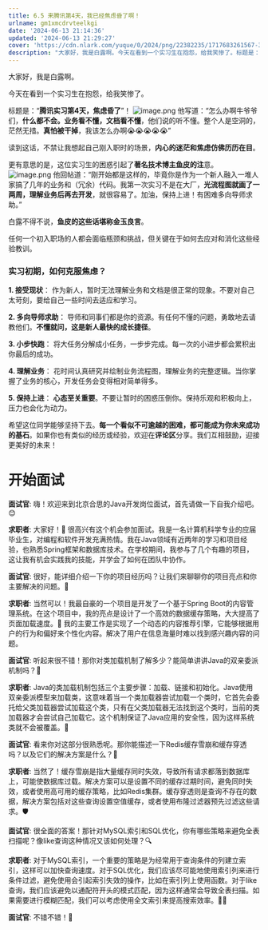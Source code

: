 ```yaml
---
title: 6.5 来腾讯第4天，我已经焦虑昏了啊！
urlname: gm1xmcdrvteelkgi
date: '2024-06-13 21:14:36'
updated: '2024-06-13 21:29:27'
cover: 'https://cdn.nlark.com/yuque/0/2024/png/22382235/1717683261567-39fcd3a4-7ab6-4e77-add9-6a6b4cf555a2.png'
description: "大家好，我是白露啊。今天在看到一个实习生在抱怨，给我笑惨了。标题是：“腾讯实习第4天，焦虑昏了”！他写道：“怎么办啊牛爷爷们，什么都不会。业务看不懂，文档看不懂，他们说的听不懂。整个人是空洞的，茫然无措。真怕被干掉，我该怎么办啊\U0001F62D\U0001F62D\U0001F62D\U0001F62D\U0001F62D”读到这话，不禁让我想起自己刚入职时的场景，内..."
---
```

大家好，我是白露啊。

今天在看到一个实习生在抱怨，给我笑惨了。

标题是：“**腾讯实习第4天，焦虑昏了**”！
![image.png](https://oss1.aistar.cool/elog-offer-now/50465696adebd9fc4186e95c78665e72.png)
他写道：“怎么办啊牛爷爷们，**什么都不会。业务看不懂，文档看不懂**，他们说的听不懂。整个人是空洞的，茫然无措。**真怕被干掉**，我该怎么办啊😭😭😭😭😭”

读到这话，不禁让我想起自己刚入职时的场景，**内心的迷茫和焦虑仿佛历历在目**。

更有意思的是，这位实习生的困惑引起了**著名技术博主鱼皮的注**意。
![image.png](https://oss1.aistar.cool/elog-offer-now/8082a0a14ff6a04214bca28c7760ff26.png)
他回帖道：“刚开始都是这样的，毕竟你是作为一个新人融入一堆人家搞了几年的业务和（冗余）代码。我第一次实习不是在大厂，**光流程图就画了一两周，理解业务后再去开发**，就很容易了。加油，保持上进！有困难多向导师求助。”

白露不得不说，**鱼皮的这些话堪称金玉良言**。

任何一个初入职场的人都会面临瓶颈和挑战，但关键在于如何去应对和消化这些经验教训。

### 实习初期，如何克服焦虑？

**1. 接受现状**：
作为新人，暂时无法理解业务和文档是很正常的现象。不要对自己太苛刻，要给自己一些时间去适应和学习。

**2. 多向导师求助**：
导师和同事们都是你的资源。有任何不懂的问题，勇敢地去请教他们。**不懂就问，这是新人最快的成长捷径**。

**3. 小步快跑**：
将大任务分解成小任务，一步步完成。每一次的小进步都会累积出你最后的成功。

**4. 理解业务**：
花时间认真研究并绘制业务流程图，理解业务的完整逻辑。当你掌握了业务的核心，开发任务会变得相对简单得多。

**5. 保持上进**：
**心态至关重要**。不要让暂时的困惑压倒你。保持乐观和积极向上，压力也会化为动力。

希望这位同学能够坚持下去。**每一个看似不可逾越的困难，都可能成为你未来成功的基石**。如果你也有类似的经历或经验，欢迎在**评论区**分享。我们互相鼓励，迎接更美好的未来！
# 开始面试
**面试官**: 嗨！欢迎来到北京合思的Java开发岗位面试，首先请做一下自我介绍吧。😊 

**求职者**: 大家好！👋 很高兴有这个机会参加面试。我是一名计算机科学专业的应届毕业生，对编程和软件开发充满热情。我在Java领域有近两年的学习和项目经验，也熟悉Spring框架和数据库技术。在学校期间，我参与了几个有趣的项目，这让我有机会实践我的技能，并学会了如何在团队中协作。 

**面试官**: 很好，能详细介绍一下你的项目经历吗？让我们来聊聊你的项目亮点和你主要解决的问题。📝 

**求职者**: 当然可以！我最自豪的一个项目是开发了一个基于Spring Boot的内容管理系统。在这个项目中，我的亮点是设计了一个高效的数据缓存策略，大大提高了页面加载速度。🚀 我的主要工作是实现了一个动态的内容推荐引擎，它能够根据用户的行为和偏好来个性化内容。解决了用户在信息海量时难以找到感兴趣内容的问题。 

**面试官**: 听起来很不错！那你对类加载机制了解多少？能简单讲讲Java的双亲委派机制吗？🤔 

**求职者**: Java的类加载机制包括三个主要步骤：加载、链接和初始化。Java使用双亲委派模型来加载类，这意味着当一个类加载器尝试加载一个类时，它首先会委托给父类加载器尝试加载这个类，只有在父类加载器无法找到这个类时，当前的类加载器才会尝试自己加载它。这个机制保证了Java应用的安全性，因为这样系统类就不会被覆盖。🔐 

**面试官**: 看来你对这部分很熟悉呢。那你能描述一下Redis缓存雪崩和缓存穿透吗？以及它们的解决方案是什么？🧐 

**求职者**: 当然了！缓存雪崩是指大量缓存同时失效，导致所有请求都落到数据库上，可能使数据库过载。解决方案可以是设置不同的缓存过期时间，避免同时失效，或者使用高可用的缓存策略，比如Redis集群。缓存穿透则是查询不存在的数据，解决方案包括对这些查询设置空值缓存，或者使用布隆过滤器预先过滤这些请求。🛡️ 

**面试官**: 很全面的答案！那针对MySQL索引和SQL优化，你有哪些策略来避免全表扫描呢？像like查询这种情况又该如何处理？🔍 

**求职者**: 对于MySQL索引，一个重要的策略是为经常用于查询条件的列建立索引，这样可以加快查询速度。对于SQL优化，我们应该尽可能地使用索引列来进行条件过滤，避免使用会引起索引失效的操作，比如在索引列上使用函数。对于like查询，我们应该避免以通配符开头的模式匹配，因为这样通常会导致全表扫描。如果需要进行模糊匹配，我们可以考虑使用全文索引来提高搜索效率。👨‍💻 

**面试官**: 不错不错！🤣
